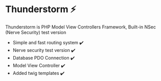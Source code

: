 # Thunderstorm ⚡

Thunderstorm is PHP Model View Controllers Framework, Built-in NSec (Nerve Security) test version
 - Simple and fast routing system :heavy_check_mark:
 - Nerve security test version :heavy_check_mark:
 - Database PDO Connection :heavy_check_mark:
 - Model View Controller :heavy_check_mark:
 - Added twig templates :heavy_check_mark:
